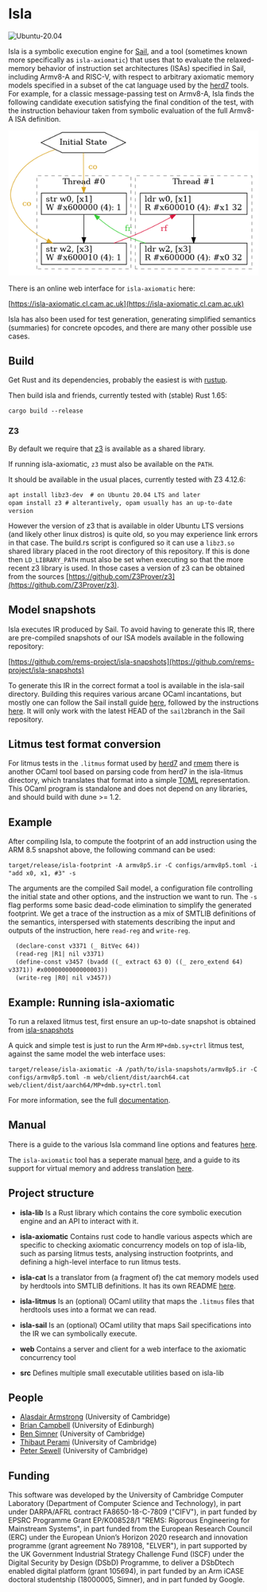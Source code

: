 # Isla

![Ubuntu-20.04](https://github.com/rems-project/isla/actions/workflows/ubuntu_22_04.yml/badge.svg)

Isla is a symbolic execution engine for
[Sail](https://github.com/rems-project/sail), 
and a tool (sometimes known more specifically as `isla-axiomatic`) 
that uses that to evaluate the relaxed-memory behavior of instruction
set architectures (ISAs) specified in Sail, including Armv8-A and RISC-V, with respect to arbitrary axiomatic memory models
specified in a subset of the cat language used by the
[herd7](http://diy.inria.fr/doc/herd.html) tools. For example, for a classic message-passing test on Armv8-A, Isla finds the following candidate execution satisfying the final condition of the test, with the instruction behaviour taken from symbolic evaluation of the full Armv8-A ISA definition.


![Message passing example](doc/MP.png?raw=true)

There is an online web interface for `isla-axiomatic` here:

[https://isla-axiomatic.cl.cam.ac.uk](https://isla-axiomatic.cl.cam.ac.uk)

Isla has also been used for test generation, generating simplified
semantics (summaries) for concrete opcodes, and there are many other
possible use cases.

## Build

Get Rust and its dependencies, probably the easiest is with [rustup](https://rustup.rs/).

Then build isla and friends, currently tested with (stable) Rust 1.65:
```
cargo build --release
```

### Z3

By default we require that [z3](https://github.com/Z3Prover/z3)
is available as a shared library.

If running isla-axiomatic, `z3` must also be available on the `PATH`.

It should be available in the usual places, currently tested with Z3 4.12.6:
```
apt install libz3-dev  # on Ubuntu 20.04 LTS and later
opam install z3 # alterantively, opam usually has an up-to-date version
```

However the version of z3 that is available in older Ubuntu LTS versions
(and likely other linux distros) is quite old,
so you may experience link errors in that case.
The build.rs script is configured so it can use a `libz3.so` shared library
placed in the root directory of this repository.
If this is done then `LD_LIBRARY_PATH` must also be set when
executing so that the more recent z3 library is used.
In those cases a version of z3 can be obtained from the sources
[https://github.com/Z3Prover/z3](https://github.com/Z3Prover/z3).

## Model snapshots

Isla executes IR produced by Sail. To avoid having to generate this IR,
there are pre-compiled snapshots of our ISA models available in the
following repository:

[https://github.com/rems-project/isla-snapshots](https://github.com/rems-project/isla-snapshots)

To generate this IR in the correct format a tool is available in the
isla-sail directory. Building this requires various arcane OCaml
incantations, but mostly one can follow the Sail install guide
[here](https://github.com/rems-project/sail/blob/sail2/INSTALL.md),
followed by the instructions [here](isla-sail/README.md). It will only
work with the latest HEAD of the `sail2`branch in the Sail repository.

## Litmus test format conversion

For litmus tests in the `.litmus` format used by
[herd7](https://github.com/herd/herdtools7) and [rmem](http://www.cl.cam.ac.uk/users/pes20/rmem) there is another OCaml
tool based on parsing code from herd7 in the isla-litmus
directory, which translates that format into a simple
[TOML](https://github.com/toml-lang/toml) representation. This OCaml
program is standalone and does not depend on any libraries, and should
build with dune >= 1.2.


## Example

After compiling Isla, to compute the footprint of an add instruction
using the ARM 8.5 snapshot above, the following command can be used:

```
target/release/isla-footprint -A armv8p5.ir -C configs/armv8p5.toml -i "add x0, x1, #3" -s
```

The arguments are the compiled Sail model, a configuration file
controlling the initial state and other options, and the instruction
we want to run. The `-s` flag performs some basic dead-code
elimination to simplify the generated footprint. We get a trace
of the instruction as a mix of SMTLIB definitions of the semantics,
interspersed with statements describing the input and outputs of the
instruction, here `read-reg` and `write-reg`.

```
  (declare-const v3371 (_ BitVec 64))
  (read-reg |R1| nil v3371)
  (define-const v3457 (bvadd ((_ extract 63 0) ((_ zero_extend 64) v3371)) #x0000000000000003))
  (write-reg |R0| nil v3457))
```

## Example: Running isla-axiomatic

To run a relaxed litmus test,
first ensure an up-to-date snapshot is obtained from [isla-snapshots](https://github.com/rems-project/isla-snapshots)

A quick and simple test is just to run the Arm `MP+dmb.sy+ctrl` litmus test,
against the same model the web interface uses:

```
target/release/isla-axiomatic -A /path/to/isla-snapshots/armv8p5.ir -C configs/armv8p5.toml -m web/client/dist/aarch64.cat web/client/dist/aarch64/MP+dmb.sy+ctrl.toml
```

For more information, see the full [documentation](https://github.com/rems-project/isla/blob/master/doc/axiomatic.adoc).

## Manual

There is a guide to the various Isla command line options and features
[here](https://github.com/rems-project/isla/blob/master/doc/manual.adoc).

The `isla-axiomatic` tool has a seperate manual
[here](https://github.com/rems-project/isla/blob/master/doc/axiomatic.adoc),
and a guide to its support for virtual memory and address translation
[here](https://github.com/rems-project/isla/blob/master/doc/translation.adoc).

## Project structure

* __isla-lib__ Is a Rust library which contains the core symbolic
  execution engine and an API to interact with it.

* __isla-axiomatic__ Contains rust code to handle various aspects
  which are specific to checking axiomatic concurrency models on top
  of isla-lib, such as parsing litmus tests, analysing instruction
  footprints, and defining a high-level interface to run litmus tests.

* __isla-cat__ Is a translator from (a fragment of) the cat memory
  models used by herdtools into SMTLIB definitions. It has its own
  README [here](isla-cat/README.md).

* __isla-litmus__ Is an (optional) OCaml utility that maps the
  `.litmus` files that herdtools uses into a format we can read.

* __isla-sail__ Is an (optional) OCaml utility that maps Sail
  specifications into the IR we can symbolically execute.

* __web__ Contains a server and client for a web interface to the
  axiomatic concurrency tool

* __src__ Defines multiple small executable utilities based on
  isla-lib


## People

- [Alasdair Armstrong](http://alasdair.io/") (University of Cambridge)
- [Brian Campbell](http://homepages.inf.ed.ac.uk/bcampbe2/) (University of Edinburgh)
- [Ben Simner](https://www.cl.cam.ac.uk/~bs630/) (University of Cambridge)
- [Thibaut Perami](https://www.cst.cam.ac.uk/people/tp496) (University of Cambridge)
- [Peter Sewell](https://www.cl.cam.ac.uk/~pes20/) (University of Cambridge)

## Funding

This software was developed by the University of Cambridge Computer
Laboratory (Department of Computer Science and Technology), in part
under DARPA/AFRL contract FA8650-18-C-7809 ("CIFV"), in part funded by
EPSRC Programme Grant EP/K008528/1 "REMS: Rigorous Engineering for
Mainstream Systems", in part funded from the European Research Council
(ERC) under the European Union’s Horizon 2020 research and innovation
programme (grant agreement No 789108, "ELVER"), in part supported by
the UK Government Industrial Strategy Challenge Fund (ISCF) under the
Digital Security by Design (DSbD) Programme, to deliver a DSbDtech
enabled digital platform (grant 105694), in part funded by an Arm
iCASE doctoral studentship (18000005, Simner), and in part funded by
Google.
